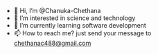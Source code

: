 - 👋 Hi, I’m @Chanuka-Chethana
- 👀 I’m interested in science and technology
- 🌱 I’m currently learning software development
- 📫 How to reach me? just send your message to chethanac488@gmail.com

<!---
Chanuka-Chethana/Chanuka-Chethana is a ✨ special ✨ repository because its `README.md` (this file) appears on your GitHub profile.
You can click the Preview link to take a look at your changes.
--->
